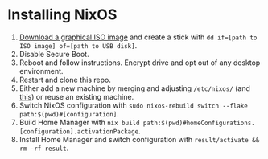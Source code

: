 # Installing NixOS

1. [Download a graphical ISO image](https://nixos.org/download.html#nixos-iso) and create a stick with `dd if=[path to ISO image] of=[path to USB disk]`.
2. Disable Secure Boot.
3. Reboot and follow instructions. Encrypt drive and opt out of any desktop environment.
4. Restart and clone this repo.
5. Either add a new machine by merging and adjusting `/etc/nixos/` (and [this](https://github.com/NixOS/nixos-hardware)) or reuse an existing machine.
6. Switch NixOS configuration with `sudo nixos-rebuild switch --flake path:$(pwd)#[configuration]`.
7. Build Home Manager with `nix build path:$(pwd)#homeConfigurations.[configuration].activationPackage`.
8. Install Home Manager and switch configuration with `result/activate && rm -rf result`.
